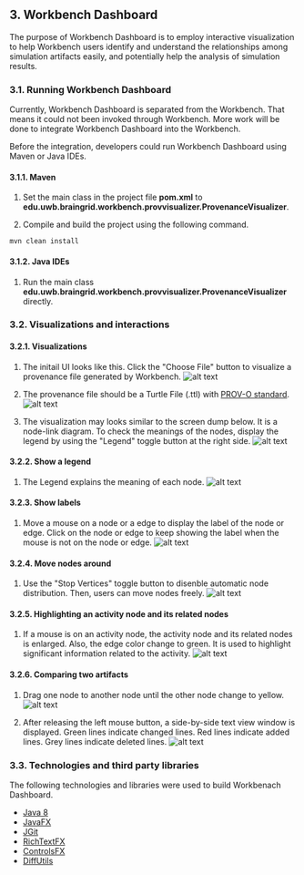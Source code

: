 ## 3. Workbench Dashboard
The purpose of Workbench Dashboard is to employ interactive visualization to help Workbench users identify and understand the relationships among simulation artifacts easily, and potentially help the analysis of simulation results.

### 3.1. Running Workbench Dashboard
Currently, Workbench Dashboard is separated from the Workbench. That means it could not been invoked through Workbench. More work will be done to integrate Workbench Dashboard into the Workbench.

Before the integration, developers could run Workbench Dashboard using Maven or Java IDEs.

#### 3.1.1. Maven
1. Set the main class in the project file **pom.xml** to **edu.uwb.braingrid.workbench.provvisualizer.ProvenanceVisualizer**.

2. Compile and build the project using the following command.
```shell
mvn clean install
```

#### 3.1.2. Java IDEs
1. Run the main class **edu.uwb.braingrid.workbench.provvisualizer.ProvenanceVisualizer** directly.

### 3.2. Visualizations and interactions
#### 3.2.1. Visualizations
1. The initail UI looks like this. Click the "Choose File" button to visualize a provenance file generated by Workbench.
![alt text](../../../../Desktop/BrainGrid/BG-reorg/docs/images/DashboardInitialUI.PNG "The initial UI")

2. The provenance file should be a Turtle File (.ttl) with [PROV-O standard](https://www.w3.org/TR/2013/REC-prov-o-20130430/).
![alt text](../../../../Desktop/BrainGrid/BG-reorg/docs/images/ChooseProvenanceFile.PNG "The initial UI")

3. The visualization may looks similar to the screen dump below. It is a node-link diagram. To check the meanings of the nodes, display the legend by using the "Legend" toggle button at the right side.
![alt text](../../../../Desktop/BrainGrid/BG-reorg/docs/images/DashboardInitialVisualization.PNG "The initial visualization")

#### 3.2.2. Show a legend
1. The Legend explains the meaning of each node.
![alt text](../../../../Desktop/BrainGrid/BG-reorg/docs/images/DashboardLegend.PNG "The legend")

#### 3.2.3. Show labels
1. Move a mouse on a node or a edge to display the label of the node or edge. Click on the node or edge to keep showing the label when the mouse is not on the node or edge.
![alt text](../../../../Desktop/BrainGrid/BG-reorg/docs/images/DashboardCheckLabels.PNG "Show labels")

#### 3.2.4. Move nodes around
1. Use the "Stop Vertices" toggle button to disenble automatic node distribution. Then, users can move nodes freely.
![alt text](../../../../Desktop/BrainGrid/BG-reorg/docs/images/MovingNodesAround.PNG "Move nodes around")

#### 3.2.5. Highlighting an activity node and its related nodes
1. If a mouse is on an activity node, the activity node and its related nodes is enlarged. Also, the edge color change to green. It is used to highlight significant information related to the activity.
![alt text](../../../../Desktop/BrainGrid/BG-reorg/docs/images/HighlightActivityNode.PNG "Highlight an activty node and its related nodes.")

#### 3.2.6. Comparing two artifacts
1. Drag one node to another node until the other node change to yellow.
![alt text](../../../../Desktop/BrainGrid/BG-reorg/docs/images/ComparingArtifacts1.png "Comparing artifacts1.")

2. After releasing the left mouse button, a side-by-side text view window is displayed. Green lines indicate changed lines. Red lines indicate added lines. Grey lines indicate deleted lines.
![alt text](../../../../Desktop/BrainGrid/BG-reorg/docs/images/ComparingArtifacts2.png "Comparing artifacts2.")

### 3.3. Technologies and third party libraries
The following technologies and libraries were used to build Workbenach Dashboard.
* [Java 8](https://docs.oracle.com/javase/8/docs/)
* [JavaFX](https://docs.oracle.com/javase/8/javafx/get-started-tutorial/jfx-overview.htm#JFXST784)
* [JGit](https://www.eclipse.org/jgit/documentation/)
* [RichTextFX](https://github.com/FXMisc/RichTextFX)
* [ControlsFX](http://fxexperience.com/controlsfx/)
* [DiffUtils](https://code.google.com/archive/p/java-diff-utils/)
